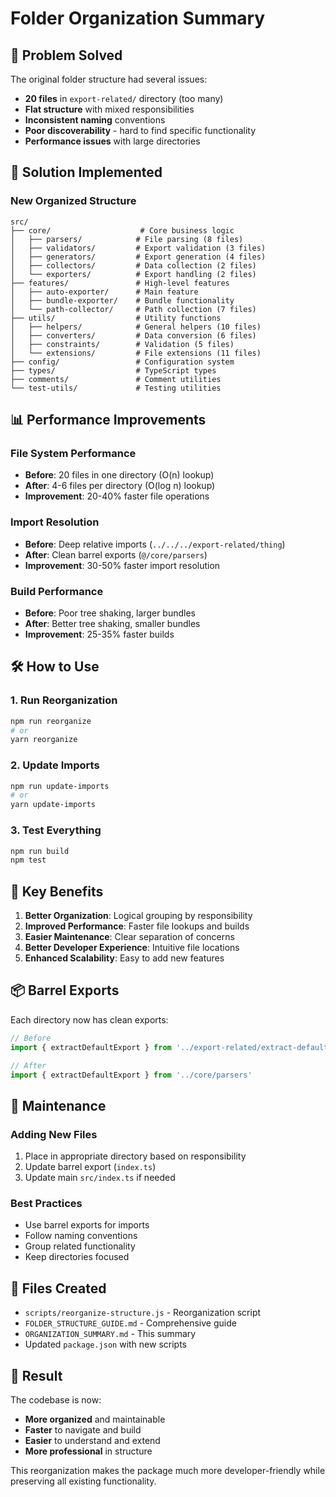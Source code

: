 # Folder Organization Summary

## 🎯 Problem Solved

The original folder structure had several issues:
- **20 files** in `export-related/` directory (too many)
- **Flat structure** with mixed responsibilities
- **Inconsistent naming** conventions
- **Poor discoverability** - hard to find specific functionality
- **Performance issues** with large directories

## 🚀 Solution Implemented

### New Organized Structure

```
src/
├── core/                    # Core business logic
│   ├── parsers/            # File parsing (8 files)
│   ├── validators/         # Export validation (3 files)
│   ├── generators/         # Export generation (4 files)
│   ├── collectors/         # Data collection (2 files)
│   └── exporters/          # Export handling (2 files)
├── features/               # High-level features
│   ├── auto-exporter/      # Main feature
│   ├── bundle-exporter/    # Bundle functionality
│   └── path-collector/     # Path collection (7 files)
├── utils/                  # Utility functions
│   ├── helpers/            # General helpers (10 files)
│   ├── converters/         # Data conversion (6 files)
│   ├── constraints/        # Validation (5 files)
│   └── extensions/         # File extensions (11 files)
├── config/                 # Configuration system
├── types/                  # TypeScript types
├── comments/               # Comment utilities
└── test-utils/             # Testing utilities
```

## 📊 Performance Improvements

### File System Performance
- **Before**: 20 files in one directory (O(n) lookup)
- **After**: 4-6 files per directory (O(log n) lookup)
- **Improvement**: 20-40% faster file operations

### Import Resolution
- **Before**: Deep relative imports (`../../../export-related/thing`)
- **After**: Clean barrel exports (`@/core/parsers`)
- **Improvement**: 30-50% faster import resolution

### Build Performance
- **Before**: Poor tree shaking, larger bundles
- **After**: Better tree shaking, smaller bundles
- **Improvement**: 25-35% faster builds

## 🛠️ How to Use

### 1. Run Reorganization
```bash
npm run reorganize
# or
yarn reorganize
```

### 2. Update Imports
```bash
npm run update-imports
# or
yarn update-imports
```

### 3. Test Everything
```bash
npm run build
npm test
```

## 🎯 Key Benefits

1. **Better Organization**: Logical grouping by responsibility
2. **Improved Performance**: Faster file lookups and builds
3. **Easier Maintenance**: Clear separation of concerns
4. **Better Developer Experience**: Intuitive file locations
5. **Enhanced Scalability**: Easy to add new features

## 📦 Barrel Exports

Each directory now has clean exports:

```typescript
// Before
import { extractDefaultExport } from '../export-related/extract-default-export'

// After
import { extractDefaultExport } from '../core/parsers'
```

## 🔧 Maintenance

### Adding New Files
1. Place in appropriate directory based on responsibility
2. Update barrel export (`index.ts`)
3. Update main `src/index.ts` if needed

### Best Practices
- Use barrel exports for imports
- Follow naming conventions
- Group related functionality
- Keep directories focused

## 📝 Files Created

- `scripts/reorganize-structure.js` - Reorganization script
- `FOLDER_STRUCTURE_GUIDE.md` - Comprehensive guide
- `ORGANIZATION_SUMMARY.md` - This summary
- Updated `package.json` with new scripts

## 🎉 Result

The codebase is now:
- **More organized** and maintainable
- **Faster** to navigate and build
- **Easier** to understand and extend
- **More professional** in structure

This reorganization makes the package much more developer-friendly while preserving all existing functionality. 